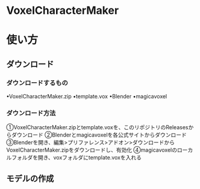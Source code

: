 # VoxelCharacterMaker

# 使い方
## ダウンロード
### ダウンロードするもの
•VoxelCharacterMaker.zip
•template.vox
•Blender
•magicavoxel

### ダウンロード方法
①VoxelCharacterMaker.zipとtemplate.voxを、このリポジトリのReleasesからダウンロード
②Blenderとmagicavoxelを各公式サイトからダウンロード
③Blenderを開き、編集>プリファレンス>アドオン>ダウンロードからVoxelCharacterMaker.zipをダウンロードし、有効化
④magicavoxelのローカルフォルダを開き、voxフォルダにtemplate.voxを入れる

## モデルの作成